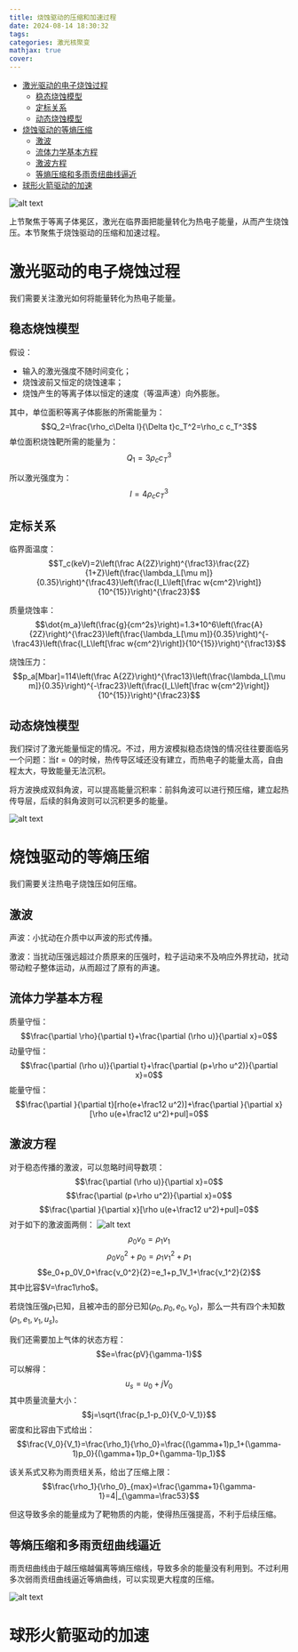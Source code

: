 ```yaml
---
title: 烧蚀驱动的压缩和加速过程
date: 2024-08-14 18:30:32
tags: 
categories: 激光核聚变
mathjax: true
cover: 
---
```

- [激光驱动的电子烧蚀过程](#激光驱动的电子烧蚀过程)
  - [稳态烧蚀模型](#稳态烧蚀模型)
  - [定标关系](#定标关系)
  - [动态烧蚀模型](#动态烧蚀模型)
- [烧蚀驱动的等熵压缩](#烧蚀驱动的等熵压缩)
  - [激波](#激波)
  - [流体力学基本方程](#流体力学基本方程)
  - [激波方程](#激波方程)
  - [等熵压缩和多雨贡纽曲线逼近](#等熵压缩和多雨贡纽曲线逼近)
- [球形火箭驱动的加速](#球形火箭驱动的加速)


![alt text](\img\激光等离子体聚变\image.png)

上节聚焦于等离子体冕区，激光在临界面把能量转化为热电子能量，从而产生烧蚀压。本节聚焦于烧蚀驱动的压缩和加速过程。


# 激光驱动的电子烧蚀过程
我们需要关注激光如何将能量转化为热电子能量。

## 稳态烧蚀模型

假设：
- 输入的激光强度不随时间变化；
- 烧蚀波前又恒定的烧蚀速率；
- 烧蚀产生的等离子体以恒定的速度（等温声速）向外膨胀。

其中，单位面积等离子体膨胀的所需能量为：
$$Q_2=\frac{\rho_c\Delta l}{\Delta t}c_T^2=\rho_c c_T^3$$
单位面积烧蚀靶所需的能量为：
$$Q_1=3\rho_c c_T^3$$

所以激光强度为：
$$I=4\rho_c c_T^3$$

## 定标关系
临界面温度：
$$T_c(keV)=2\left(\frac A{2Z}\right)^{\frac13}\frac{2Z}{1+Z}\left(\frac{\lambda_L[\mu m]}{0.35}\right)^{\frac43}\left(\frac{I_L\left[\frac w{cm^2}\right]}{10^{15}}\right)^{\frac23}$$

质量烧蚀率：
$$\dot{m_a}\left(\frac{g}{cm^2s}\right)=1.3*10^6\left(\frac{A}{2Z}\right)^{\frac23}\left(\frac{\lambda_L[\mu m]}{0.35}\right)^{-\frac43}\left(\frac{I_L\left[\frac w{cm^2}\right]}{10^{15}}\right)^{\frac13}$$

烧蚀压力：
$$p_a[Mbar]=114\left(\frac A{2Z}\right)^{\frac13}\left(\frac{\lambda_L[\mu m]}{0.35}\right)^{-\frac23}\left(\frac{I_L\left[\frac w{cm^2}\right]}{10^{15}}\right)^{\frac23}$$

## 动态烧蚀模型

我们探讨了激光能量恒定的情况。不过，用方波模拟稳态烧蚀的情况往往要面临另一个问题：当$t=0$的时候，热传导区域还没有建立，而热电子的能量太高，自由程太大，导致能量无法沉积。

将方波换成双斜角波，可以提高能量沉积率：前斜角波可以进行预压缩，建立起热传导层，后续的斜角波则可以沉积更多的能量。

![alt text](\img\激光等离子体聚变\image2.png)


# 烧蚀驱动的等熵压缩
我们需要关注热电子烧蚀压如何压缩。

## 激波
声波：小扰动在介质中以声波的形式传播。

激波：当扰动压强远超过介质原来的压强时，粒子运动来不及响应外界扰动，扰动带动粒子整体运动，从而超过了原有的声速。

## 流体力学基本方程
质量守恒：
$$\frac{\partial \rho}{\partial t}+\frac{\partial (\rho u)}{\partial x}=0$$
动量守恒：
$$\frac{\partial (\rho u)}{\partial t}+\frac{\partial (p+\rho u^2)}{\partial x}=0$$
能量守恒：
$$\frac{\partial }{\partial t}[rho(e+\frac12 u^2)]+\frac{\partial }{\partial x}[\rho u(e+\frac12 u^2)+pul]=0$$

## 激波方程
对于稳态传播的激波，可以忽略时间导数项：
$$\frac{\partial (\rho u)}{\partial x}=0$$
$$\frac{\partial (p+\rho u^2)}{\partial x}=0$$
$$\frac{\partial }{\partial x}[\rho u(e+\frac12 u^2)+pul]=0$$
对于如下的激波面两侧：
![alt text](\img\激光等离子体聚变\image3.png)
$$\rho_0v_0=\rho_1v_1$$
$$\rho_0v_0^2+p_0=\rho_1v_1^2+p_1$$
$$e_0+p_0V_0+\frac{v_0^2}{2}=e_1+p_1V_1+\frac{v_1^2}{2}$$
其中比容$V=\frac1\rho$。

若烧蚀压强$p_1$已知，且被冲击的部分已知($\rho_0,p_0,e_0,v_0$)，那么一共有四个未知数($\rho_1,e_1,v_1,u_s$)。

我们还需要加上气体的状态方程：
$$e=\frac{pV}{\gamma-1}$$
可以解得：
$$u_s=u_0+jV_0$$
其中质量流量大小：
$$j=\sqrt{\frac{p_1-p_0}{V_0-V_1}}$$
密度和比容由下式给出：
$$\frac{V_0}{V_1}=\frac{\rho_1}{\rho_0}=\frac{(\gamma+1)p_1+(\gamma-1)p_0}{(\gamma+1)p_0+(\gamma-1)p_1}$$

该关系式又称为雨贡纽关系，给出了压缩上限：
$$\frac{\rho_1}{\rho_0}_{max}=\frac{\gamma+1}{\gamma-1}=4|_{\gamma=\frac53}$$


但这导致多余的能量成为了靶物质的内能，使得热压强提高，不利于后续压缩。

## 等熵压缩和多雨贡纽曲线逼近

雨贡纽曲线由于越压缩越偏离等熵压缩线，导致多余的能量没有利用到。不过利用多次弱雨贡纽曲线逼近等熵曲线，可以实现更大程度的压缩。

![alt text](\img\激光等离子体聚变\image4.png)

# 球形火箭驱动的加速


